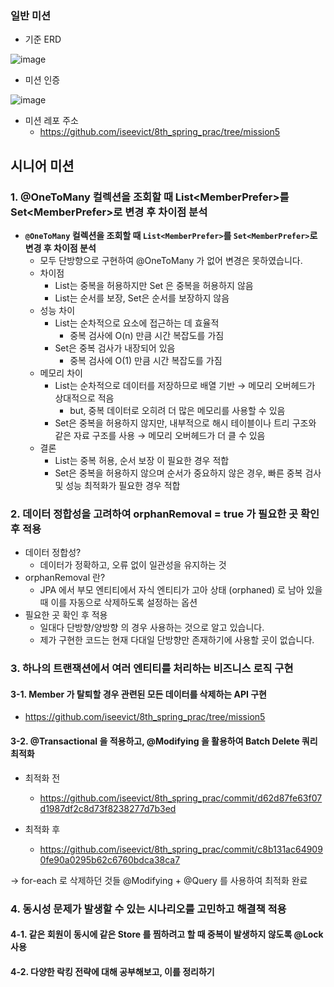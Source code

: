 ### 일반 미션

- 기준 ERD

![image](https://github.com/user-attachments/assets/55282218-46a8-4b4a-a602-67877db104c9)

- 미션 인증

![image](https://github.com/user-attachments/assets/6b5a0b4b-f4ea-4014-9149-c12ca7a3709b)

- 미션 레포 주소
  -  https://github.com/iseevict/8th_spring_prac/tree/mission5

## 시니어 미션

### 1. @OneToMany 컬렉션을 조회할 때 List\<MemberPrefer>를 Set\<MemberPrefer>로 변경 후 차이점 분석
- **`@OneToMany` 컬렉션을 조회할 때 `List<MemberPrefer>`를 `Set<MemberPrefer>`로 변경 후 차이점 분석**
    - 모두 단방향으로 구현하여 @OneToMany 가 없어 변경은 못하였습니다.
    - 차이점
        - List는 중복을 허용하지만 Set 은 중복을 허용하지 않음
        - List는 순서를 보장, Set은 순서를 보장하지 않음
    - 성능 차이
        - List는 순차적으로 요소에 접근하는 데 효율적
            - 중복 검사에 O(n) 만큼 시간 복잡도를 가짐
        - Set은 중복 검사가 내장되어 있음
            - 중복 검사에 O(1) 만큼 시간 복잡도를 가짐
    - 메모리 차이
        - List는 순차적으로 데이터를 저장하므로 배열 기반 → 메모리 오버헤드가 상대적으로 적음
            - but, 중복 데이터로 오히려 더 많은 메모리를 사용할 수 있음
        - Set은 중복을 허용하지 않지만, 내부적으로 해시 테이블이나 트리 구조와 같은 자료 구조를 사용 → 메모리 오버헤드가 더 클 수 있음
    - 결론
        - List는 중복 허용, 순서 보장 이 필요한 경우 적합
        - Set은 중복을 허용하지 않으며 순서가 중요하지 않은 경우, 빠른 중복 검사 및 성능 최적화가 필요한 경우 적합

### 2. 데이터 정합성을 고려하여 orphanRemoval = true 가 필요한 곳 확인 후 적용
- 데이터 정합성?
    - 데이터가 정확하고, 오류 없이 일관성을 유지하는 것
- orphanRemoval 란?
    - JPA 에서 부모 엔티티에서 자식 엔티티가 고아 상태 (orphaned) 로 남아 있을 때 이를 자동으로 삭제하도록 설정하는 옵션
- 필요한 곳 확인 후 적용
    - 일대다 단방향/양방향 의 경우 사용하는 것으로 알고 있습니다.
    - 제가 구현한 코드는 현재 다대일 단방향만 존재하기에 사용할 곳이 없습니다.

### 3. 하나의 트랜잭션에서 여러 엔티티를 처리하는 비즈니스 로직 구현

#### 3-1. Member 가 탈퇴할 경우 관련된 모든 데이터를 삭제하는 API 구현
- https://github.com/iseevict/8th_spring_prac/tree/mission5

#### 3-2. @Transactional 을 적용하고, @Modifying 을 활용하여 Batch Delete 쿼리 최적화
- 최적화 전
  -  https://github.com/iseevict/8th_spring_prac/commit/d62d87fe63f07d1987df2c8d73f8238277d7b3ed

- 최적화 후
  - https://github.com/iseevict/8th_spring_prac/commit/c8b131ac649090fe90a0295b62c6760bdca38ca7

-> for-each 로 삭제하던 것들 @Modifying + @Query 를 사용하여 최적화 완료

### 4. 동시성 문제가 발생할 수 있는 시나리오를 고민하고 해결책 적용

#### 4-1. 같은 회원이 동시에 같은 Store 를 찜하려고 할 때 중복이 발생하지 않도록 @Lock 사용

#### 4-2. 다양한 락킹 전략에 대해 공부해보고, 이를 정리하기